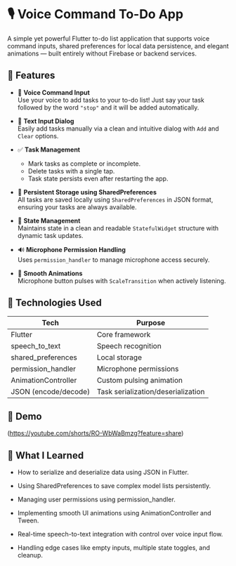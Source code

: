 # 🎙️ Voice Command To-Do App

A simple yet powerful Flutter to-do list application that supports voice command inputs, shared preferences for local data persistence, and elegant animations — built entirely without Firebase or backend services.

## 🌟 Features

- 🎤 **Voice Command Input**  
  Use your voice to add tasks to your to-do list! Just say your task followed by the word `"stop"` and it will be added automatically.

- 📝 **Text Input Dialog**  
  Easily add tasks manually via a clean and intuitive dialog with `Add` and `Clear` options.

- ✅ **Task Management**  
  - Mark tasks as complete or incomplete.
  - Delete tasks with a single tap.
  - Task state persists even after restarting the app.

- 💾 **Persistent Storage using SharedPreferences**  
  All tasks are saved locally using `SharedPreferences` in JSON format, ensuring your tasks are always available.

- 🔄 **State Management**  
  Maintains state in a clean and readable `StatefulWidget` structure with dynamic task updates.

- 🔊 **Microphone Permission Handling**  
  Uses `permission_handler` to manage microphone access securely.

- 🔁 **Smooth Animations**  
  Microphone button pulses with `ScaleTransition` when actively listening.

## 🚀 Technologies Used

| Tech                    | Purpose                                  |
|-------------------------|------------------------------------------|
| Flutter                 | Core framework                           |
| speech_to_text          | Speech recognition                       |
| shared_preferences      | Local storage                            |
| permission_handler      | Microphone permissions                   |
| AnimationController     | Custom pulsing animation                 |
| JSON (encode/decode)    | Task serialization/deserialization       |

## 📸 Demo

(https://youtube.com/shorts/RO-WbWaBmzg?feature=share)

## 🧠 What I Learned
- How to serialize and deserialize data using JSON in Flutter.

- Using SharedPreferences to save complex model lists persistently.

- Managing user permissions using permission_handler.

- Implementing smooth UI animations using AnimationController and Tween.

- Real-time speech-to-text integration with control over voice input flow.

- Handling edge cases like empty inputs, multiple state toggles, and cleanup.

